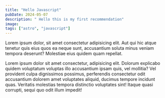 ```yaml
---
title: "Hello Javascript"
pubDate: 2024-05-07
description: " Hello this is my first recommendation"
image:
tags: ["astro", "javascript"]
---
```


Lorem ipsum dolor, sit amet consectetur adipisicing elit. Aut qui hic atque tenetur quis eius quos ea neque sunt, accusantium soluta minus veniam tempora deserunt? Molestiae eius quidem quam repellat.

Lorem ipsum dolor sit amet consectetur, adipisicing elit. Dolorum explicabo quidem voluptatum voluptas illo accusantium ipsam quis, vel mollitia? Vel provident culpa dignissimos possimus, perferendis consectetur odit accusantium dolorem amet voluptates aliquid, ducimus tempore incidunt quas. Veritatis molestias tempora distinctio voluptates sint! Itaque quasi corrupti, sequi quo odit illum impedit!
